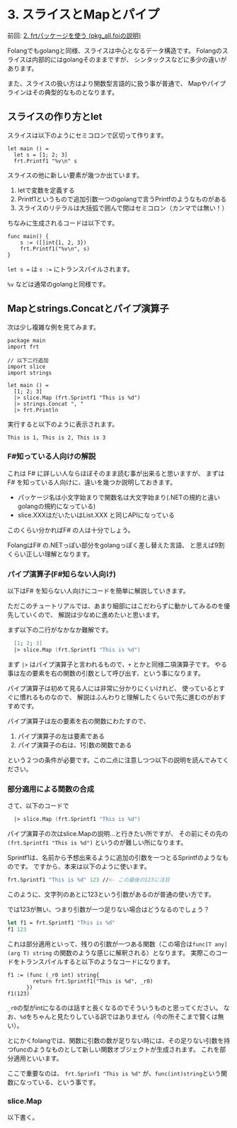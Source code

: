 # 3. スライスとMapとパイプ

前回: [2. frtパッケージを使う (pkg_all.foiの説明)](2_UseFrtPackage_ja.md)

Folangでもgolangと同様、スライスは中心となるデータ構造です。
Folangのスライスは内部的にはgolangそのままですが、
シンタックスなどに多少の違いがあります。

また、スライスの扱い方はより関数型言語的に扱う事が普通で、
Mapやパイプラインはその典型的なものとなります。

## スライスの作り方とlet

スライスは以下のようにセミコロンで区切って作ります。

```
let main () =
  let s = [1; 2; 3]
  frt.Printf1 "%v\n" s
```

スライスの他に新しい要素が幾つか出ています。

1. letで変数を定義する
2. Printf1というもので追加引数一つのgolangで言うPrintfのようなものがある
3. スライスのリテラルは大括弧で囲んで間はセミコロン（カンマでは無い！）

ちなみに生成されるコードは以下です。

```golang
func main() {
	s := ([]int{1, 2, 3})
	frt.Printf1("%v\n", s)
}
```

`let s =` は `s :=` にトランスパイルされます。

`%v` などは通常のgolangと同様です。

## Mapとstrings.Concatとパイプ演算子

次は少し複雑な例を見てみます。

```
package main
import frt

// 以下二行追加
import slice
import strings

let main () =
  [1; 2; 3]
  |> slice.Map (frt.Sprintf1 "This is %d")
  |> strings.Concat ", "
  |> frt.Println
```

実行すると以下のように表示されます。

```
This is 1, This is 2, This is 3
```

### F#知っている人向けの解説

これは F# に詳しい人ならほぼそのまま読む事が出来ると思いますが、
まずは F# を知っている人向けに、違いを幾つか説明しておきます。

- パッケージ名は小文字始まりで関数名は大文字始まり(.NETの規約と違いgolangの規約になっている)
- slice.XXXはだいたいはList.XXX と同じAPIになっている

このくらい分かればF# の人は十分でしょう。

FolangはF# の.NETっぽい部分をgolangっぽく差し替えた言語、
と思えば9割くらい正しい理解となります。

### パイプ演算子(F#知らない人向け)

以下はF# を知らない人向けにコードを簡単に解説していきます。

ただこのチュートリアルでは、あまり細部にはこだわらずに動かしてみるのを優先していくので、
解説は少なめに進めたいと思います。

まず以下の二行がなかなか難解です。

```fsharp
  [1; 2; 3]
  |> slice.Map (frt.Sprintf1 "This is %d")
```

まず `|>` はパイプ演算子と言われるもので、`+` とかと同様二項演算子です。
やる事は左の要素を右の関数の引数として呼び出す、という事になります。

パイプ演算子は初めて見る人には非常に分かりにくいけれど、
使っているとすぐに慣れるものなので、
解説はふんわりと理解したくらいで先に進むのがおすすめです。

パイプ演算子は左の要素を右の関数にわたすので、

1. パイプ演算子の左は要素である
2. パイプ演算子の右は、1引数の関数である

という２つの条件が必要です。この二点に注意しつつ以下の説明を読んでみてください。

### 部分適用による関数の合成

さて、以下のコードで

```fsharp
  |> slice.Map (frt.Sprintf1 "This is %d")
```

パイプ演算子の次はslice.Mapの説明…と行きたい所ですが、
その前にその先の `(frt.Sprintf1 "This is %d")` というのが難しい所になります。

Sprintf1は、名前から予想出来るように追加の引数を一つとるSprintfのようなものです。
ですから、本来は以下のように使います。

```fsharp
frt.Sprintf1 "This is %d" 123 //<- この最後の123に注目
```

このように、文字列のあとに123という引数があるのが普通の使い方です。

では123が無い、つまり引数が一つ足りない場合はどうなるのでしょう？

```fsharp
let f1 = frt.Sprintf1 "This is %d"
f1 123
```

これは部分適用といって、残りの引数が一つある関数（この場合は`func[T any](arg T) string` の関数のような感じに解釈される）となります。
実際このコードをトランスパイルすると以下のようなコードになります。

```golang
f1 := (func (_r0 int) string{
        return frt.Sprintf1("This is %d", _r0)
      })
f1(123)
```

`_r0`の型がintになるのは話すと長くなるのでそういうものと思ってください。
なお、`%d`をちゃんと見たりしている訳ではありません（今の所そこまで賢くは無い）。

とにかくfolangでは、関数に引数の数が足りない時には、その足りない引数を持つfuncのようなものとして新しい関数オブジェクトが生成されます。
これを部分適用といいます。

ここで重要なのは、 `frt.Sprinf1 "This is %d"` が、`func(int)string`という関数になっている、という事です。

### slice.Map

以下書く。
